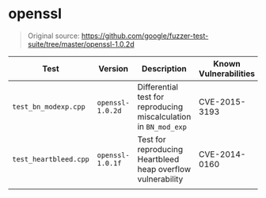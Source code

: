 # openssl

> Original source: https://github.com/google/fuzzer-test-suite/tree/master/openssl-1.0.2d

| Test                  | Version          | Description                                                       | Known Vulnerabilities |   |
|-----------------------|------------------|-------------------------------------------------------------------|-----------------------|---|
| `test_bn_modexp.cpp`  | `openssl-1.0.2d` | Differential test for reproducing miscalculation in `BN_mod_exp`  | CVE-2015-3193         |   |
| `test_heartbleed.cpp` | `openssl-1.0.1f` | Test for reproducing Heartbleed heap overflow vulnerability       | CVE-2014-0160         |   |
|                       |                  |                                                                   |                       |   |
